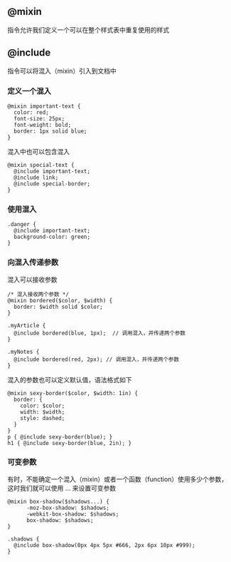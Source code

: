 ## @mixin 
指令允许我们定义一个可以在整个样式表中重复使用的样式

## @include
指令可以将混入（mixin）引入到文档中

### 定义一个混入
````
@mixin important-text {
  color: red;
  font-size: 25px;
  font-weight: bold;
  border: 1px solid blue;
}
````
混入中也可以包含混入
````
@mixin special-text {
  @include important-text;
  @include link;
  @include special-border;
}
````
### 使用混入
````
.danger {
  @include important-text;
  background-color: green;
}
````

### 向混入传递参数
混入可以接收参数
````
/* 混入接收两个参数 */
@mixin bordered($color, $width) {
  border: $width solid $color;
}

.myArticle {
  @include bordered(blue, 1px);  // 调用混入，并传递两个参数
}

.myNotes {
  @include bordered(red, 2px); // 调用混入，并传递两个参数
}
````
混入的参数也可以定义默认值，语法格式如下
````
@mixin sexy-border($color, $width: 1in) {
  border: {
    color: $color;
    width: $width;
    style: dashed;
  }
}
p { @include sexy-border(blue); }
h1 { @include sexy-border(blue, 2in); }
````

### 可变参数
有时，不能确定一个混入（mixin）或者一个函数（function）使用多少个参数，这时我们就可以使用 ... 来设置可变参数
````
@mixin box-shadow($shadows...) {
      -moz-box-shadow: $shadows;
      -webkit-box-shadow: $shadows;
      box-shadow: $shadows;
}

.shadows {
  @include box-shadow(0px 4px 5px #666, 2px 6px 10px #999);
}
````
